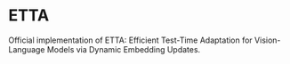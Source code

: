 # ETTA
Official implementation of ETTA: Efficient Test-Time Adaptation for Vision-Language Models via Dynamic Embedding Updates.
